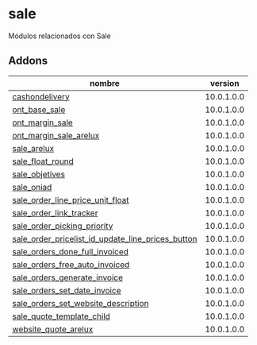 sale
=========
Módulos relacionados con Sale


Addons
----------------
nombre | version
--- | ---
[cashondelivery](cashondelivery/) | 10.0.1.0.0
[ont_base_sale](ont_base_sale/) | 10.0.1.0.0
[ont_margin_sale](ont_margin_sale/) | 10.0.1.0.0
[ont_margin_sale_arelux](ont_margin_sale_arelux/) | 10.0.1.0.0
[sale_arelux](sale_arelux/) | 10.0.1.0.0
[sale_float_round](sale_float_round/) | 10.0.1.0.0
[sale_objetives](sale_objetives/) | 10.0.1.0.0
[sale_oniad](sale_oniad/) | 10.0.1.0.0
[sale_order_line_price_unit_float](sale_order_line_price_unit_float/) | 10.0.1.0.0
[sale_order_link_tracker](sale_order_link_tracker/) | 10.0.1.0.0
[sale_order_picking_priority](sale_order_picking_priority/) | 10.0.1.0.0
[sale_order_pricelist_id_update_line_prices_button](sale_order_pricelist_id_update_line_prices_button/) | 10.0.1.0.0
[sale_orders_done_full_invoiced](sale_order_done_full_invoiced/) | 10.0.1.0.0
[sale_orders_free_auto_invoiced](sale_orders_free_auto_invoiced/) | 10.0.1.0.0
[sale_orders_generate_invoice](sale_orders_generate_invoice/) | 10.0.1.0.0
[sale_orders_set_date_invoice](sale_orders_set_date_invoice/) | 10.0.1.0.0
[sale_orders_set_website_description](sale_orders_set_website_description/) | 10.0.1.0.0
[sale_quote_template_child](sale_quote_template_child/) | 10.0.1.0.0
[website_quote_arelux](website_quote_arelux/) | 10.0.1.0.0
